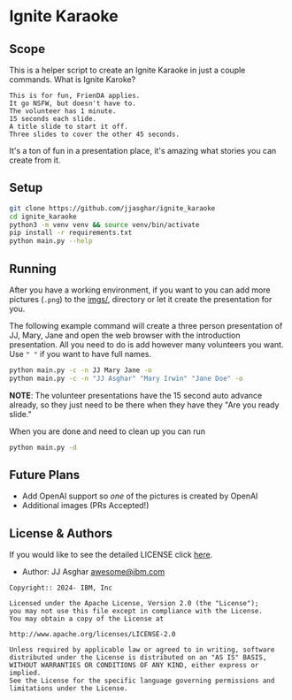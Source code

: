 # Ignite Karaoke
## Scope

This is a helper script to create an Ignite Karaoke in just a couple commands.
What is Ignite Karoke?
```text
This is for fun, FrienDA applies.
It go NSFW, but doesn't have to.
The volunteer has 1 minute.
15 seconds each slide.
A title slide to start it off.
Three slides to cover the other 45 seconds.
```

It's a ton of fun in a presentation place, it's amazing what stories you can create from it.

## Setup

```bash
git clone https://github.com/jjasghar/ignite_karaoke
cd ignite_karaoke
python3 -m venv venv && source venv/bin/activate
pip install -r requirements.txt
python main.py --help
```

## Running

After you have a working environment, if you want to you can add more pictures (`.png`) to the [imgs/](./imgs), directory
or let it create the presentation for you.

The following example command will create a three person presentation of JJ, Mary, Jane and open the web browser with the
introduction presentation. All you need to do is add however many volunteers you want. Use `" "` if you want to have full names.
```bash
python main.py -c -n JJ Mary Jane -o
python main.py -c -n "JJ Asghar" "Mary Irwin" "Jane Doe" -o
```

**NOTE**: The volunteer presentations have the 15 second auto advance already, so they just need to be there when they have they "Are you ready slide."

When you are done and need to clean up you can run
```bash
python main.py -d
```

## Future Plans

- Add OpenAI support so _one_ of the pictures is created by OpenAI
- Additional images (PRs Accepted!)

## License & Authors

If you would like to see the detailed LICENSE click [here](./LICENSE).

- Author: JJ Asghar <awesome@ibm.com>

```text
Copyright:: 2024- IBM, Inc

Licensed under the Apache License, Version 2.0 (the "License");
you may not use this file except in compliance with the License.
You may obtain a copy of the License at

http://www.apache.org/licenses/LICENSE-2.0

Unless required by applicable law or agreed to in writing, software
distributed under the License is distributed on an "AS IS" BASIS,
WITHOUT WARRANTIES OR CONDITIONS OF ANY KIND, either express or implied.
See the License for the specific language governing permissions and
limitations under the License.
```

